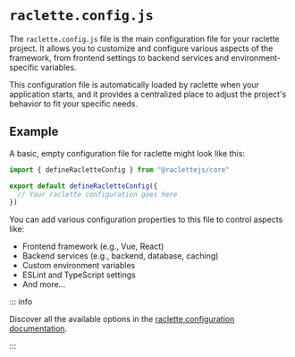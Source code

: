 # `raclette.config.js`

The `raclette.config.js` file is the main configuration file for your raclette project. It allows you to customize and configure various aspects of the framework, from frontend settings to backend services and environment-specific variables.

This configuration file is automatically loaded by raclette when your application starts, and it provides a centralized place to adjust the project's behavior to fit your specific needs.

## Example

A basic, empty configuration file for raclette might look like this:

```js
import { defineRacletteConfig } from "@raclettejs/core"

export default defineRacletteConfig({
  // Your raclette configuration goes here
})
```

You can add various configuration properties to this file to control aspects like:

- Frontend framework (e.g., Vue, React)
- Backend services (e.g., backend, database, caching)
- Custom environment variables
- ESLint and TypeScript settings
- And more…

::: info

Discover all the available options in the [raclette configuration documentation](/reference/raclette-config.md).

:::
